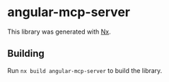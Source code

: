 # angular-mcp-server

This library was generated with [Nx](https://nx.dev).

## Building

Run `nx build angular-mcp-server` to build the library.
